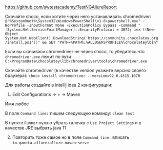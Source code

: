 https://github.com/swtestacademy/TestNGAllureReport

Скачайте choco, если хотите через него устанавливать chromedriver: `@"%SystemRoot%\System32\WindowsPowerShell\v1.0\powershell.exe" -NoProfile -InputFormat None -ExecutionPolicy Bypass -Command "[System.Net.ServicePointManager]::SecurityProtocol = 3072; iex ((New-Object System.Net.WebClient).DownloadString('https://community.chocolatey.org/install.ps1'))" && SET "PATH=%PATH%;%ALLUSERSPROFILE%\chocolatey\bin"`

Если вы скачивали chromedriver не через choco, то убедитесь что `chromedriver.exe` лежит по пути `C:\ProgramData\chocolatey\lib\chromedriver\tools\chromedriver.exe`

Скачайте chromedriver (в качестве version укажите версию своего браузера): `choco install chromedriver --version=92.0.4515.1070`

Для работы создайте в intellij idea 2 конфигурации:
1) Edit Configurations -> + -> Maven

Имя любое

В поле `Command line:` пишем следующую команду: `clean test`

В пункте `Runner` нужно убрать галочку с `Use Project Settings` и в качестве JRE выбрать java 11

2) Повторить тоже самое но в поле `Command line:` вписать `io.qameta.allure:allure-maven:serve`
